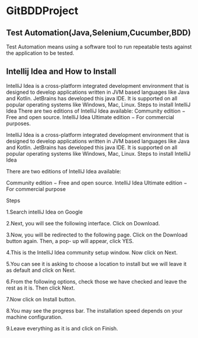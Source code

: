 # GitBDDProject

## Test Automation(Java,Selenium,Cucumber,BDD)
  
Test Automation means using a software tool to run repeatable tests against the application to be tested.



## Intellij Idea and How to Install
IntelliJ Idea is a cross-platform integrated development environment that is designed to develop applications written in JVM based languages like Java and Kotlin. JetBrains has developed this java IDE. It is supported on all popular operating systems like Windows, Mac, Linux. Steps to install IntelliJ Idea There are two editions of IntelliJ Idea available:
Community edition − Free and open source.
IntelliJ Idea Ultimate edition − For commercial purposes.

IntelliJ Idea is a cross-platform integrated development environment that is designed to develop applications written in JVM based languages like Java and Kotlin. JetBrains has developed this java IDE. It is supported on all popular operating systems like Windows, Mac, Linux.
Steps to install IntelliJ Idea

There are two editions of IntelliJ Idea available:

Community edition − Free and open source.
IntelliJ Idea Ultimate edition − For commercial purpose

  Steps

  1.Search intelliJ Idea on Google

  2.Next, you will see the following interface. Click on Download.

  3.Now, you will be redirected to the following page. Click on the Download button again. Then, a pop-   up will appear, click YES.

  4.This is the IntelliJ Idea community setup window. Now click on Next.

  5.You can see it is asking to choose a location to install but we will leave it as default and click on Next.

  6.From the following options, check those we have checked and leave the rest as it is. Then click Next.

  7.Now click on Install button.

  8.You may see the progress bar. The installation speed depends on your machine configuration.

  9.Leave everything as it is and click on Finish.
